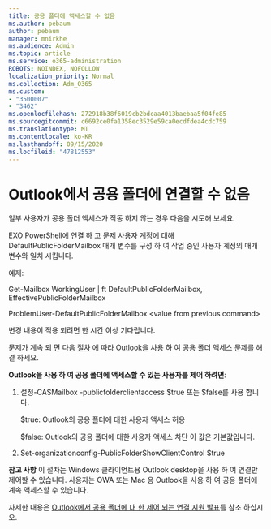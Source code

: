 ```yaml
---
title: 공용 폴더에 액세스할 수 없음
ms.author: pebaum
author: pebaum
manager: mnirkhe
ms.audience: Admin
ms.topic: article
ms.service: o365-administration
ROBOTS: NOINDEX, NOFOLLOW
localization_priority: Normal
ms.collection: Adm_O365
ms.custom:
- "3500007"
- "3462"
ms.openlocfilehash: 272918b38f6019cb2bdcaa4013baebaa5f04fe85
ms.sourcegitcommit: c6692ce0fa1358ec3529e59ca0ecdfdea4cdc759
ms.translationtype: MT
ms.contentlocale: ko-KR
ms.lasthandoff: 09/15/2020
ms.locfileid: "47812553"
---
```

# <a name="outlook-cannot-connect-to-public-folders"></a>Outlook에서 공용 폴더에 연결할 수 없음

일부 사용자가 공용 폴더 액세스가 작동 하지 않는 경우 다음을 시도해 보세요.

EXO PowerShell에 연결 하 고 문제 사용자 계정에 대해 DefaultPublicFolderMailbox 매개 변수를 구성 하 여 작업 중인 사용자 계정의 매개 변수와 일치 시킵니다.

예제:

Get-Mailbox WorkingUser | ft DefaultPublicFolderMailbox, EffectivePublicFolderMailbox

ProblemUser-DefaultPublicFolderMailbox \<value from previous command>

변경 내용이 적용 되려면 한 시간 이상 기다립니다.

문제가 계속 되 면 다음 [절차](https://aka.ms/pfcte) 에 따라 Outlook을 사용 하 여 공용 폴더 액세스 문제를 해결 하세요.
 
**Outlook을 사용 하 여 공용 폴더에 액세스할 수 있는 사용자를 제어 하려면**:

1.  설정-CASMailbox <mailboxname> -publicfolderclientaccess $true 또는 $false를 사용 합니다.  
      
    $true: Outlook의 공용 폴더에 대한 사용자 액세스 허용  
      
    $false: Outlook의 공용 폴더에 대한 사용자 액세스 차단 이 값은 기본값입니다.  
        
2.  Set-organizationconfig-PublicFolderShowClientControl $true   
      
**참고 사항** 이 절차는 Windows 클라이언트용 Outlook desktop을 사용 하 여 연결만 제어할 수 있습니다. 사용자는 OWA 또는 Mac 용 Outlook을 사용 하 여 공용 폴더에 계속 액세스할 수 있습니다.
 
자세한 내용은 [Outlook에서 공용 폴더에 대 한 제어 되는 연결 지원 발표](https://aka.ms/controlpf)를 참조 하십시오.